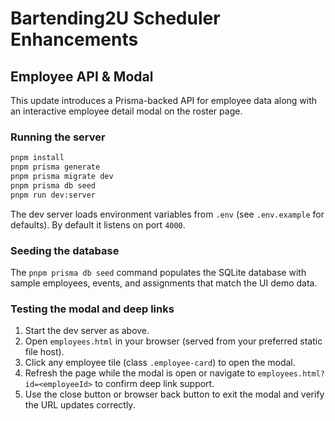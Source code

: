 # Bartending2U Scheduler Enhancements

## Employee API & Modal

This update introduces a Prisma-backed API for employee data along with an interactive employee detail modal on the roster page.

### Running the server

```bash
pnpm install
pnpm prisma generate
pnpm prisma migrate dev
pnpm prisma db seed
pnpm run dev:server
```

The dev server loads environment variables from `.env` (see `.env.example` for defaults). By default it listens on port `4000`.

### Seeding the database

The `pnpm prisma db seed` command populates the SQLite database with sample employees, events, and assignments that match the UI demo data.

### Testing the modal and deep links

1. Start the dev server as above.
2. Open `employees.html` in your browser (served from your preferred static file host).
3. Click any employee tile (class `.employee-card`) to open the modal.
4. Refresh the page while the modal is open or navigate to `employees.html?id=<employeeId>` to confirm deep link support.
5. Use the close button or browser back button to exit the modal and verify the URL updates correctly.
